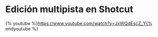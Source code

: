 
# Edición multipista en Shotcut

{% youtube %}https://www.youtube.com/watch?v=JxWQdEscZ_Y{% endyoutube %}

